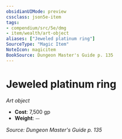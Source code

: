 ```yaml
---
obsidianUIMode: preview
cssclass: json5e-item
tags:
- compendium/src/5e/dmg
- item/wealth/art-object
aliases: ["Jeweled platinum ring"]
SourceType: "Magic Item"
NoteIcon: magicitem
BookSource: Dungeon Master's Guide p. 135
---
```

# Jeweled platinum ring
*Art object*  

- **Cost**: 7,500 gp
- **Weight**: ⏤

*Source: Dungeon Master's Guide p. 135*